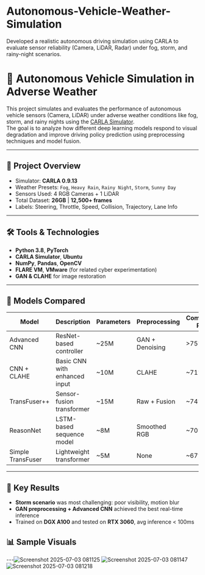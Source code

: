 # Autonomous-Vehicle-Weather-Simulation
Developed a realistic autonomous driving simulation using CARLA to evaluate sensor reliability (Camera, LiDAR, Radar) under fog, storm, and rainy-night scenarios.
# 🧠 Autonomous Vehicle Simulation in Adverse Weather

This project simulates and evaluates the performance of autonomous vehicle sensors (Camera, LiDAR) under adverse weather conditions like fog, storm, and rainy nights using the [CARLA Simulator](https://carla.org/).  
The goal is to analyze how different deep learning models respond to visual degradation and improve driving policy prediction using preprocessing techniques and model fusion.

---

## 🚗 Project Overview

- Simulator: **CARLA 0.9.13**
- Weather Presets: `Fog`, `Heavy Rain`, `Rainy Night`, `Storm`, `Sunny Day`
- Sensors Used: 4 RGB Cameras + 1 LiDAR
- Total Dataset: **26GB** | **12,500+ frames**
- Labels: Steering, Throttle, Speed, Collision, Trajectory, Lane Info

---

## 🛠️ Tools & Technologies

- **Python 3.8**, **PyTorch**
- **CARLA Simulator**, **Ubuntu**
- **NumPy**, **Pandas**, **OpenCV**
- **FLARE VM**, **VMware** (for related cyber experimentation)
- **GAN & CLAHE** for image restoration

---

## 🧪 Models Compared

| Model              | Description                        | Parameters | Preprocessing | Completion Rate |
|-------------------|------------------------------------|------------|---------------|------------------|
| Advanced CNN       | ResNet-based controller             | ~25M       | GAN + Denoising| >75%             |
| CNN + CLAHE        | Basic CNN with enhanced input       | ~10M       | CLAHE         | ~71%             |
| TransFuser++       | Sensor-fusion transformer           | ~15M       | Raw + Fusion  | ~74%             |
| ReasonNet          | LSTM-based sequence model           | ~8M        | Smoothed RGB  | ~70%             |
| Simple TransFuser  | Lightweight transformer             | ~5M        | None          | ~67%             |

---

## 🎯 Key Results

- **Storm scenario** was most challenging: poor visibility, motion blur
- **GAN preprocessing + Advanced CNN** achieved the best real-time inference
- Trained on **DGX A100** and tested on **RTX 3060**, avg inference < 100ms

## 📊 Sample Visuals
---![Screenshot 2025-07-03 081125](https://github.com/user-attachments/assets/bdeb7e5a-6113-47aa-a7c5-05abef653c51)
![Screenshot 2025-07-03 081147](https://github.com/user-attachments/assets/b1cce08f-50cc-4565-a537-e8fc77fe7d7c)
![Screenshot 2025-07-03 081218](https://github.com/user-attachments/assets/db707dcb-1bff-4c83-a8ac-e4160d104a56)

